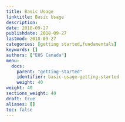 ```yaml
---
title: Basic Usage
linktitle: Basic Usage
description:
date: 2018-09-27
publishdate: 2018-09-27
lastmod: 2018-09-27
categories: [getting started,fundamentals]
keywords: []
authors: ["EOS Canada"]
menu:
  docs:
    parent: "getting-started"
    identifier: basic-usage-getting-started
    weight: 40
weight: 40
sections_weight: 40
draft: true
aliases: []
toc: false
---
```

